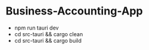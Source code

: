 # Business-Accounting-App

- npm run tauri dev
- cd src-tauri && cargo clean
- cd src-tauri && cargo build 
